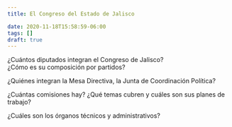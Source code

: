 ```yaml
---
title: El Congreso del Estado de Jalisco

date: 2020-11-18T15:58:59-06:00
tags: []
draft: true
---
```

¿Cuántos diputados integran el Congreso de Jalisco? 	 
¿Cómo es su composición por partidos? 	 

¿Quiénes integran la Mesa Directiva, la Junta de Coordinación Política? 	 
                               	 
¿Cuántas comisiones hay? ¿Qué temas cubren y cuáles son sus planes de trabajo? 	 
          	 
¿Cuáles son los órganos técnicos y administrativos?
<!--more-->

